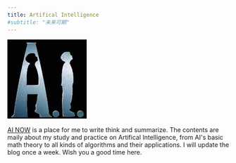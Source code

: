 ```yaml
---
title: Artifical Intelligence
#subtitle: "未来可期"
---
```

[![AI NOW](/res/img/AI.jpg)](https://artintnow.github.io/)

[AI NOW](https://artintnow.github.io/) is a place for me to write think and summarize. 
The contents are maily about my study and practice on Artifical Intelligence, 
from AI's basic math theory to all kinds of algorithms and their applications. 
I will update the blog once a week. Wish you a good time here.
 

